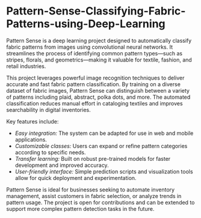 # Pattern-Sense-Classifying-Fabric-Patterns-using-Deep-Learning
Pattern Sense is a deep learning project designed to automatically classify fabric patterns from images using convolutional neural networks. It streamlines the process of identifying common pattern types—such as stripes, florals, and geometrics—making it valuable for textile, fashion, and retail industries.

This project leverages powerful image recognition techniques to deliver accurate and fast fabric pattern classification. By training on a diverse dataset of fabric images, Pattern Sense can distinguish between a variety of patterns including plaid, abstract, polka dots, and more. The automated classification reduces manual effort in cataloging textiles and improves searchability in digital inventories.

Key features include:
- *Easy integration:* The system can be adapted for use in web and mobile applications.
- *Customizable classes:* Users can expand or refine pattern categories according to specific needs.
- *Transfer learning:* Built on robust pre-trained models for faster development and improved accuracy.
- *User-friendly interface:* Simple prediction scripts and visualization tools allow for quick deployment and experimentation.

Pattern Sense is ideal for businesses seeking to automate inventory management, assist customers in fabric selection, or analyze trends in pattern usage. The project is open for contributions and can be extended to support more complex pattern detection tasks in the future.
